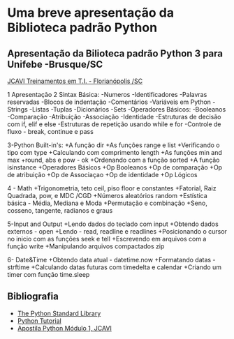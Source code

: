 Uma breve apresentação da Biblioteca padrão Python
==================================================


Apresentação da Bilioteca padrão Python 3  para Unifebe -Brusque/SC
-------------------------------------------------------------------

[JCAVI Treinamentos em T.I. - Florianópolis /SC](http://www.jcavitreinamentos.com.br/)



1 Apresentação
2 Sintax Básica:
       -Numeros 
       -Identificadores 
       -Palavras reservadas
       -Blocos de indentação 
       -Comentários 
       -Variáveis em Python 
       -Strings
       -Listas 
       -Tuplas 
       -Dicionários
       -Sets 
       -Operadores Básicos:
            -Booleanos 
            -Comparação 
            -Atribuição 
            -Associação 
            -Identidade 
       -Estruturas de decisão com if, elif e else 
       -Estruturas de repetição usando while e for 
       -Controle de fluxo - break, continue e pass 

3-Python Built-in's:
        +A função dir 
        +As funções range e list
        +Verificando o tipo com type
        +Calculando com comprimento length
        +As funções min and max
        +round, abs e  pow - ok
        +Ordenando com  a função sorted
        +A função isinstance
        +Operadores Básicos
            +Op Booleanos
            +Op de comparação
            +Op de atribuição
            +Op de Associaçao
            +Op de identidade
            +Op  Lógicos

4 - Math
        +Trigonometria, teto ceil, piso floor e constantes 
        +Fatorial, Raiz Quadrada, pow, e MDC /CGD 
        +Números aleatórios random
        +Estística básica - Média, Mediana e Moda
        +Permutação e combinação 
        +Seno, cosseno, tangente, radianos e graus

5-Input and Output
        +Lendo dados do teclado com input
        +Obtendo dados externos - open
        +Lendo - read, readline e readlines
        +Posicionando o cursor no inicio com as funções seek e tell
        +Escrevendo em arquivos com a função write
        +Manipulando arquivos compactados zip

6- Date&Time
    +Obtendo data atual - datetime.now
    +Formatando datas - strftime
    +Calculando datas futuras com timedelta e calendar
    +Criando um timer com função time.sleep


Bibliografia
------------
+ [The Python Standard Library](https://docs.python.org/3/library/index.html)
+ [Python Tutorial](https://docs.python.org/3/tutorial/index.html)
+ [Apostila Python Módulo 1, JCAVI](drive.google.com/open?id=1d1GcjenjelR5j3TuYEOmeEOdK18LjeUs)

